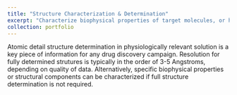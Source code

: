```yaml
---
title: "Structure Characterization & Determination"
excerpt: "Characterize biophysical properties of target molecules, or have full atomic detail structure determination<br/><img src='/images/500x300.png'>"
collection: portfolio
---
```


Atomic detail structure determination in physiologically relevant solution is a key piece of information for any drug discovery campaign. Resolution for fully determined strutures is typically in the order of 3-5 Angstroms, depending on quality of data. 
Alternatively, specific biophysical properties or structural components can be characterized if full structure determination is not required.
